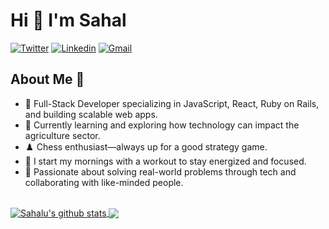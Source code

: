 # Hi 👋 I'm Sahal

[![Twitter](https://img.shields.io/badge/-Twitter-darkblue?style=flat&logo=Twitter&logoColor=white)](https://twitter.com/sahlminkok)
[![Linkedin](https://img.shields.io/badge/-LinkedIn-blue?style=flat&logo=Linkedin&logoColor=white)](https://www.linkedin.com/in/sahlminkok/)
[![Gmail](https://img.shields.io/badge/-Gmail-c14438?style=flat&logo=Gmail&logoColor=white)](mailto:sahalu.aminuk@gmail.com)

## About Me 🌟

  - 🔭 Full-Stack Developer specializing in JavaScript, React, Ruby on Rails, and building scalable web apps.
  - 🌱 Currently learning and exploring how technology can impact the agriculture sector.
  - ♟️ Chess enthusiast—always up for a good strategy game.
  - 💪 I start my mornings with a workout to stay energized and focused.
  - 🚀 Passionate about solving real-world problems through tech and collaborating with like-minded people.

<br/>

<a href="https://github.com/sahlminkok/github-readme-stats">
  <img align="center" src="https://github-readme-stats.vercel.app/api?username=sahlminkok&show_icons=true&include_all_commits=true&theme=buefy&hide_border=true" alt="Sahalu's github stats" />
</a>
<a href="https://github.com/sahlminkok/github-readme-stats">
  <img align="center" src="https://github-readme-stats.vercel.app/api/top-langs/?username=sahlminkok&layout=compact&theme=buefy&hide_border=true" />
</a>
